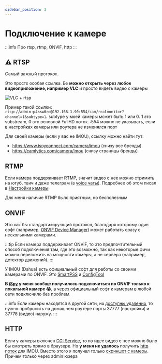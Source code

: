 ```yaml
---
sidebar_position: 3
---
```


# Подключение к камере

:::info
Про rtsp, rtmp, ONVIF, http
:::

## ⚠️ RTSP

Самый важный протокол.

Это просто особая ссылка. Ее **можно открыть через любое видеоприложение, например VLC** и просто видеть видео с камеры

![VLC + rtsp](https://i.imgur.com/GXFSZ6m.png)

Пример такой ссылки: `rtsp://admin:p4ssw0rd@192.168.1.90:554/cam/realmonitor?channel=1&subtype=1`. subtype у моей камеры может быть 1 или 0. 1 это substream, 0 это основной FullHD поток. :554 можно не указывать, если в настройках камеры или роутера не изменялся порт

Для своей камеры (если у вас не IMOU), ссылку можно найти тут:
- https://www.ispyconnect.com/camera/imou (снизу все бренды)
- https://camlytics.com/camera/imou (снизу страницы бренды)

## RTMP

Если камера поддерживает RTMP, значит видео с нее можно стримить на ютуб, твич и даже телеграм (в [voice чаты](https://telegram.org/blog/voice-chats-on-steroids)). Подробнее об этом писал в [Настройки камеры](settings.md)

Для меня наличие RTMP было приятным, но бесполезным

## ONVIF

Это как бы стандартизирующий протокол, благодаря которому один софт (например, [ONVIF Device Manager](https://sourceforge.net/projects/onvifdm/)) может работать сразу с несколькими камерами.

:::tip
Если камера поддерживает ONVIF, то это предпочтительный способ подключения там, где это возможно, так как некоторые фичи можно переложить на мощности камеры, а не сервера (например, детектор движений).
:::

У IMOU (Dahua) есть официальный софт для работы со своими камерами по ONVIF. Это [SmartPSS](https://dahuawiki.com/SmartPSS) и [ConfigTool](https://dahuawiki.com/ConfigTool)

**В [iSpy](apps/README.md) у меня вообще получилось подключиться по ONVIF только к локальной камере 😭**, а через официальный софт к камерам в любой сети подключило без проблем.

:::info
Если камеры находятся в другой сети, но [доступны удаленно](expose.md), то нужно пробросить на домашнем роутере порты 37777 (настройки) и 37778 (видео) наружу.
:::

## HTTP

Если у камеры включен [CGI Service](settings.md), то по идее видео с нее можно было бы смотреть прямо в браузере. Но **у меня не удалось** получить [http поток](https://community.home-assistant.io/t/imou-ip-camera-configuration-always-inactive/177604) для IMOU. Вместо этого я получал только [скриншот с камеры](settings.md). Причем только через admin юзера

